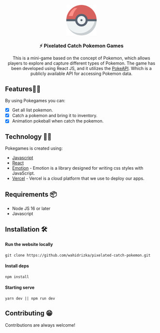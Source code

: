 <div align="center">
  <img align="center" width="100" src="https://raw.githubusercontent.com/wahidrizka/pixelated-catch-pokemon/main/public/pokemon-games.png?raw=true" />
  <h3 align="center">⚡ Pixelated Catch Pokemon Games</h3>
  <p>This is a mini-game based on the concept of Pokemon, which allows players to explore and capture different types of Pokemon. The game has been developed using React JS, and it utilizes the <a href="https://pokeapi.co">PokeAPI</a>. Which is a publicly available API for accessing Pokemon data.</p>
</div>

## Features🐱‍💻

By using Pokegames you can:

- [x] Get all list pokemon.
- [x] Catch a pokemon and bring it to inventory.
- [x] Animation pokeball when catch the pokemon.

## Technology 🐱‍💻

Pokegames is created using:

- [Javascript](https://www.javascript.com/)
- [React](https://reactjs.org)
- [Emotion](https://emotion.sh/docs/introduction) - Emotion is a library designed for writing css styles with JavaScript.
- [Vercel](https://vercel.com/) - Vercel is a cloud platform that we use to deploy our apps.

## Requirements 📦

- Node JS 16 or later
- Javascript

## Installation 🛠️

#### Run the website locally

```
git clone https://github.com/wahidrizka/pixelated-catch-pokemon.git
```

#### Install deps

```
npm install
```

#### Starting serve

```
yarn dev || npm run dev
```

## Contributing 😁

Contributions are always welcome!
